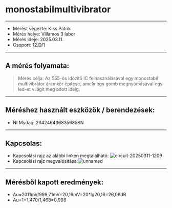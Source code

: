 # monostabilmultivibrator
---  
- Mérést végezte: Kiss Patrik
- Mérés helye: Villamos 3 labor
- Mérés ideje: 2025.03.11.
- Csoport: 12.D/1


---   

## A mérés folyamata:
>Mérés célja: Az 555-ös időzítő IC felhasználásával egy monostabil multivibrátor áramkör építése, amely egy gomb megnyomásával egy led-et világit meg adott ideig.



---


## Méréshez használt eszközök / berendezések:
- NI Mydaq: 234246436835685SN


---


## Kapcsolas:
- Kapcsolási rajz az alábbi linken megtalálható: ![circuit-20250311-1209](https://github.com/user-attachments/assets/b0562f80-33d9-4bc7-b73f-6a13d0cd2130)
- Kapcsolási rajz megvalósitása:![unnamed](https://github.com/user-attachments/assets/b901e10f-d87d-45e8-ab25-347467ef3ad1)

---

## Mérésből kapott eredmények:
- Au=2011mV/999,71mV=20,16mV=20*lg20,16=26,08dB
- Au=1+1,470/1,468=0,998

   

